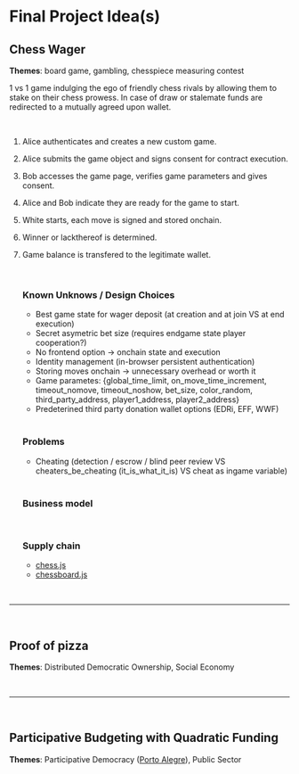 
# Final Project Idea(s)


## __Chess Wager__
**Themes**: board game, gambling, chesspiece measuring contest
<br>

1 vs 1 game indulging the ego of friendly chess rivals by allowing them to stake on their chess prowess. In case of draw or stalemate funds are redirected to a mutually agreed upon wallet.

<br>

1. Alice authenticates and creates a new custom game. <br>

2. Alice submits the game object and signs consent for contract execution.

3. Bob accesses the game page, verifies game parameters and gives consent.

4. Alice and Bob indicate they are ready for the game to start.

5. White starts, each move is signed and stored onchain.

6. Winner or lackthereof is determined.

7. Game balance is transfered to the legitimate wallet.

    <br>

    ### Known Unknows / Design Choices
    * Best game state for wager deposit (at creation and at join VS at end execution)
    * Secret asymetric bet size (requires endgame state player cooperation?)
    * No frontend option -> onchain state and execution
    * Identity management (in-browser persistent authentication)
    * Storing moves onchain -> unnecessary overhead or worth it
    * Game parametes: {global_time_limit, on_move_time_increment, timeout_nomove, timeout_noshow, bet_size, color_random, third_party_address, player1_address, player2_address}
    * Predeterined third party donation wallet options (EDRi, EFF, WWF)
    
    <br>

    ### Problems
    * Cheating (detection / escrow / blind peer review VS cheaters_be_cheating (it_is_what_it_is) VS cheat as ingame variable)
    
    <br>


    ### Business model

    <br>

    ### Supply chain 
    *   [chess.js](https://github.com/jhlywa/chess.js.git)
    *   [chessboard.js](https://github.com/oakmac/chessboardjs/)

<br>

___

<br>


## __Proof of pizza__
**Themes**: Distributed Democratic Ownership, Social Economy

<br>

___

<br>



## __Participative Budgeting with Quadratic Funding__
**Themes**: Participative Democracy ([Porto Alegre](https://www.wri.org/insights/what-if-citizens-set-city-budgets-experiment-captivated-world-participatory-budgeting)), Public Sector